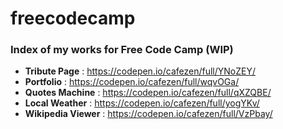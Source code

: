 # freecodecamp
### Index of my works for  Free Code Camp (WIP)

* __Tribute Page__ : https://codepen.io/cafezen/full/YNoZEY/
* __Portfolio__ : https://codepen.io/cafezen/full/wqvOGa/
* __Quotes Machine__ : https://codepen.io/cafezen/full/qXZQBE/
* __Local Weather__ : https://codepen.io/cafezen/full/yogYKv/
* __Wikipedia Viewer__ : https://codepen.io/cafezen/full/VzPbay/

